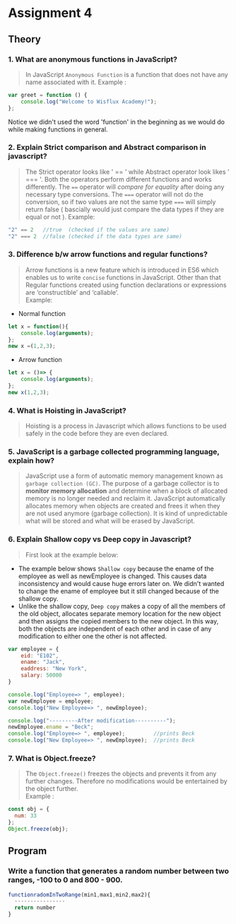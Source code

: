 # Assignment 4

## Theory

### 1. What are anonymous functions in JavaScript?
> In JavaScript `Anonymous Function` is a function that does not have any name associated with it. Example :
```js
var greet = function () {
    console.log("Welcome to Wisflux Academy!");
};
```
Notice we didn't used the word 'function' in the beginning as we would do while making functions in general.

### 2. Explain Strict comparison and Abstract comparison in javascript?
> The Strict operator looks like ' == ' while Abstract operator look likes ' === '. Both the operators perform different functions and works differently. The `==` operator will *compare for equality* after doing any necessary type conversions. The `===` operator will not do the conversion, so if two values are not the same type `===` will simply return false ( bascially would just compare the data types if they are equal or not ). Example:
```js
"2" == 2   //true  (checked if the values are same)
"2" === 2  //false (checked if the data types are same)
```

### 3. Difference b/w arrow functions and regular functions?
> Arrow functions is a new feature which is introduced in ES6 which enables us to write `concise` functions in JavaScript. Other than that Regular functions created using function declarations or expressions are ‘constructible’ and ‘callable’.  
Example:  
- Normal function
```js
let x = function(){
    console.log(arguments);
};
new x =(1,2,3);
```  
- Arrow function  
```js
let x = ()=> {
    console.log(arguments);
};
new x(1,2,3);
```

### 4. What is Hoisting in JavaScript?
> Hoisting is a process in Javascript which allows functions to be used safely in the code before they are even declared.

### 5. JavaScript is a garbage collected programming language, explain how?
> JavaScript use a form of automatic memory management known as `garbage collection (GC)`. The purpose of a garbage collector is to **monitor memory allocation** and determine when a block of allocated memory is no longer needed and reclaim it. JavaScript automatically allocates memory when objects are created and frees it when they are not used anymore (garbage collection). It is kind of unpredictable what will be stored and what will be erased by JavaScript.

### 6. Explain Shallow copy vs Deep copy in Javascript?
> First look at the example below:  
- The example below shows `Shallow copy` because the ename of the employee as well as newEmployee is changed. This causes data inconsistency and would cause huge errors later on. We didn't wanted to change the ename of employee but it still changed because of the shallow copy.  
- Unlike the shallow copy, `Deep copy` makes a copy of all the members of the old object, allocates separate memory location for the new object and then assigns the copied members to the new object. In this way, both the objects are independent of each other and in case of any modification to either one the other is not affected.  

```js
var employee = {
	eid: "E102",
	ename: "Jack",
	eaddress: "New York",
	salary: 50000
}

console.log("Employee=> ", employee);
var newEmployee = employee;
console.log("New Employee=> ", newEmployee);

console.log("---------After modification----------");
newEmployee.ename = "Beck";
console.log("Employee=> ", employee);         //prints Beck
console.log("New Employee=> ", newEmployee);  //prints Beck
```
### 7. What is Object.freeze?
> The `Object.freeze()` freezes the objects and prevents it from any further changes. Therefore no modifications would be entertained by the object further.  
Example :  
```js   
const obj = {
  num: 33
};  
Object.freeze(obj);  
```


## Program  
### Write a function that generates a random number between two ranges, -100 to 0 and 800 - 900.

```js
functionradomInTwoRange(min1,max1,min2,max2){
  ----------------
  return number
}
```
